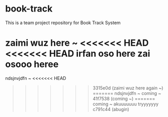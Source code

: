 # book-track
 This is a team project repository for Book Track System


zaimi wuz here ~
<<<<<<< HEAD
<<<<<<< HEAD
irfan oso here
zai osooo heree
=======
ndsjnvjdfn ~ 
<<<<<<< HEAD
>>>>>>> 3315e0d (zaimi wuz here again ~)
=======
ndsjnvjdfn ~ 
coming ~
>>>>>>> 41f7538 (coming ~)
=======
coming ~
akuuuuuuu tryyyyyyy
>>>>>>> c791c44 (abugin)
